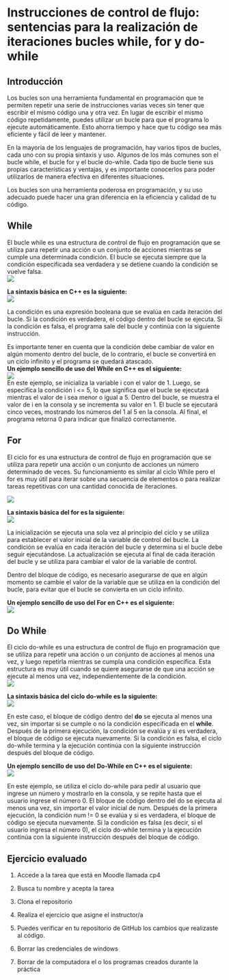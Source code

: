 ﻿
# Instrucciones de control de flujo: sentencias para la realización de iteraciones bucles while, for y do-while

## Introducción

Los bucles son una herramienta fundamental en programación que te permiten repetir una serie de instrucciones varias veces sin tener que escribir el mismo código una y otra vez. En lugar de escribir el mismo código repetidamente, puedes utilizar un bucle para que el programa lo ejecute automáticamente. Esto ahorra tiempo y hace que tu código sea más eficiente y fácil de leer y mantener.

En la mayoría de los lenguajes de programación, hay varios tipos de bucles, cada uno con su propia sintaxis y uso. Algunos de los más comunes son el bucle while, el bucle for y el bucle do-while. Cada tipo de bucle tiene sus propias características y ventajas, y es importante conocerlos para poder utilizarlos de manera efectiva en diferentes situaciones.

Los bucles son una herramienta poderosa en programación, y su uso adecuado puede hacer una gran diferencia en la eficiencia y calidad de tu código.

## While

El bucle while es una estructura de control de flujo en programación que se utiliza para repetir una acción o un conjunto de acciones mientras se cumple una determinada condición. El bucle se ejecuta siempre que la condición especificada sea verdadera y se detiene cuando la condición se vuelve falsa.  
**![](https://lh4.googleusercontent.com/Da6HgaIJUIG0gdbl-n48NKvun_Gu7-G2MX4iekNohq9-fpxWvClg4io2hwgCFdaxwN7vZTBd_yj62SVpNVLWnBIDe9nTKX8tHREAAZPQPiQjsEHhsSxi_EPxznEvslKlDXKLCwacMcWOAvGtxsrbutQ)**

**La sintaxis básica en C++ es la siguiente:**  
**![](https://lh6.googleusercontent.com/xK8ScyXYpGnmnCTgfqqvjVd_khlT7qfx15wsFYwfkt5SN_0NfNFX6HidIxqtRgnbTr0qMlYSemhlDbZVys_sv-q-mcoNt709ViD2ckyrvtaGOTTm-IuVCh_8BodDvw7tGGG6idA_wUFEf6CTVThejV4)**

La condición es una expresión booleana que se evalúa en cada iteración del bucle. Si la condición es verdadera, el código dentro del bucle se ejecuta. Si la condición es falsa, el programa sale del bucle y continúa con la siguiente instrucción.

Es importante tener en cuenta que la condición debe cambiar de valor en algún momento dentro del bucle, de lo contrario, el bucle se convertirá en un ciclo infinito y el programa se quedará atascado.  
**Un ejemplo sencillo de uso del While en C++ es el siguiente:**  
**![](https://lh4.googleusercontent.com/j06jrbq9nK6x4EK_4QbF7NBs82T1fWwNJyawT3S6huUu4u_Y4JZx2irBNVKs5dg-5Jmyz-AlzD3mEYmdgb1QdF9EPKK9V1b1VghFWFBBKP-YhD-OqSRx3kM0D83-KbGrGleRG4vKNGSlA0chxYkTn_g)**  
En este ejemplo, se inicializa la variable i con el valor de 1. Luego, se especifica la condición i <= 5, lo que significa que el bucle se ejecutará mientras el valor de i sea menor o igual a 5. Dentro del bucle, se muestra el valor de i en la consola y se incrementa su valor en 1. El bucle se ejecutará cinco veces, mostrando los números del 1 al 5 en la consola. Al final, el programa retorna 0 para indicar que finalizó correctamente.

## For

El ciclo for es una estructura de control de flujo en programación que se utiliza para repetir una acción o un conjunto de acciones un número determinado de veces. Su funcionamiento es similar al ciclo While pero el for es muy útil para iterar sobre una secuencia de elementos o para realizar tareas repetitivas con una cantidad conocida de iteraciones.

**![](https://lh6.googleusercontent.com/wZd5xB7OsKgCVoBQFqZfF_Ax2AcbyTX6ng4xtGZrjyE64g8k7k4E3fG2mJZGFnyMhSoE3BKj44OosJuezZzRDaX4J_aPt6486Mhx41IyATUfApkd2YR7jnsDbK4SBfGxt4DOZhiKVPjI4Scdq1oA02s)**

**La sintaxis básica del for es la siguiente:**  
**![](https://lh4.googleusercontent.com/iB5J-yW7sGynXhIO2wtaPu4ovx1TzYzHfuiG7nzhfLi_jaVfaS0YY1IJspFkhH4xBnvUyJT0OHrsF2xtHK2Wxc4Pbko2071KmbkGlnKdYJs4fsf8_TkXFPwQ97OZdlQG3aPUuonNwxz5uop9tfZUzRg)**

La inicialización se ejecuta una sola vez al principio del ciclo y se utiliza para establecer el valor inicial de la variable de control del bucle. La condición se evalúa en cada iteración del bucle y determina si el bucle debe seguir ejecutándose. La actualización se ejecuta al final de cada iteración del bucle y se utiliza para cambiar el valor de la variable de control.

Dentro del bloque de código, es necesario asegurarse de que en algún momento se cambie el valor de la variable que se utiliza en la condición del bucle, para evitar que el bucle se convierta en un ciclo infinito.

**Un ejemplo sencillo de uso del For en C++ es el siguiente:**  
**![](https://lh4.googleusercontent.com/gm17UN2LzWUejK-VeLJYyvzuXowrmvc5NgDF3rxAtZUrTiZcQ4NK64y1gZQAI8jwjvoi8uofNImMjtmVNgeTdEcdnrRIlnYrO4TtOWzMxAwPi7mdqrUaEFNL0Bp42SSX2kTysOUY-Z8vorUOQ6lOs2M)**

## Do While

El ciclo do-while es una estructura de control de flujo en programación que se utiliza para repetir una acción o un conjunto de acciones al menos una vez, y luego repetirla mientras se cumpla una condición específica. Esta estructura es muy útil cuando se quiere asegurarse de que una acción se ejecute al menos una vez, independientemente de la condición.  
**![](https://lh4.googleusercontent.com/Yo78bk07s1Jp00vCCBJRvK1Kj-kMmsaWIhGwGkIitcQ8fjjZHu-QRHdzpR8BnIu9pyGvP06m5BZPRXmmzIwwWVGGAJInZeANx8jsV7tWRa7kV_V7KZCxUYsU6XrjRNedHS6xDbp2JRqs2vFEKSwZuXQ)**

**La sintaxis básica del ciclo do-while es la siguiente:**  
![](https://lh6.googleusercontent.com/9wBLliQncg8jSO-Hj9GMKJC_fYF5M1P4Zbg1Q3mFg-32So90d3juPXNRyt_QYFKv69EqAJnPYu9GUZGg4xQyBVYyDJh-B6FXlqC4nyZ16rdwFAS9YmfhVGbjd3vI_pFbs31W8V1C22zXPFZb9qyPhuE)

En este caso, el bloque de código dentro del **do** se ejecuta al menos una vez, sin importar si se cumple o no la condición especificada en el **while**. Después de la primera ejecución, la condición se evalúa y si es verdadera, el bloque de código se ejecuta nuevamente. Si la condición es falsa, el ciclo do-while termina y la ejecución continúa con la siguiente instrucción después del bloque de código.

**Un ejemplo sencillo de uso del Do-While en C++ es el siguiente:**  
**![](https://lh5.googleusercontent.com/BqS5FOCEXco1XzvUW6PDRRsvVWlaMt7TeTFZBgyxGOMugz0-1impnmAvX8FHxq5U1ruv2YoR2yxhJPt9-FeaD69xyKlkfVt_cLOUI1GXzin17ckNHM8gOI_Pkxj0d-ea-Oxnv3knzvOmwjG1L0ZD2IY)**

En este ejemplo, se utiliza el ciclo do-while para pedir al usuario que ingrese un número y mostrarlo en la consola, y se repite hasta que el usuario ingrese el número 0. El bloque de código dentro del do se ejecuta al menos una vez, sin importar el valor inicial de num. Después de la primera ejecución, la condición num != 0 se evalúa y si es verdadera, el bloque de código se ejecuta nuevamente. Si la condición es falsa (es decir, si el usuario ingresa el número 0), el ciclo do-while termina y la ejecución continúa con la siguiente instrucción después del bloque de código.

## Ejercicio evaluado

1.  Accede a la tarea que está en Moodle llamada cp4
    
2.  Busca tu nombre y acepta la tarea
    
3.  Clona el repositorio
    
4.  Realiza el ejercicio que asigne el instructor/a
    
5.  Puedes verificar en tu repositorio de GitHub los cambios que realizaste al código.
    
6.  Borrar las credenciales de windows
    
7.  Borrar de la computadora el o los programas creados durante la práctica

